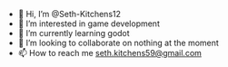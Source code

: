 - 👋 Hi, I’m @Seth-Kitchens12
- 👀 I’m interested in game development
- 🌱 I’m currently learning godot
- 💞️ I’m looking to collaborate on nothing at the moment
- 📫 How to reach me seth.kitchens59@gmail.com

<!---
Seth-Kitchens12/Seth-Kitchens12 is a ✨ special ✨ repository because its `README.md` (this file) appears on your GitHub profile.
You can click the Preview link to take a look at your changes.
--->
